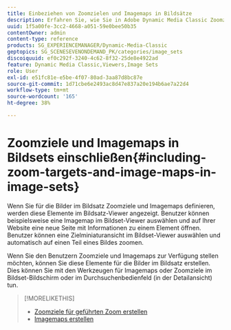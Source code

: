 ```yaml
---
title: Einbeziehen von Zoomzielen und Imagemaps in Bildsätze
description: Erfahren Sie, wie Sie in Adobe Dynamic Media Classic Zoomziele und Imagemaps in Bildsets einbeziehen.
uuid: 1f5a00fe-3cc2-4668-a051-59e0bee50b35
contentOwner: admin
content-type: reference
products: SG_EXPERIENCEMANAGER/Dynamic-Media-Classic
geptopics: SG_SCENESEVENONDEMAND_PK/categories/image_sets
discoiquuid: ef0c292f-3240-4c62-8f32-25de8e4922ad
feature: Dynamic Media Classic,Viewers,Image Sets
role: User
exl-id: e51fc81e-e5be-4f07-80ad-3aa87d8bc87e
source-git-commit: 1d71cbe6e2493ac8d47e837a20e194b6ae7a22d4
workflow-type: tm+mt
source-wordcount: '165'
ht-degree: 38%

---
```


# Zoomziele und Imagemaps in Bildsets einschließen{#including-zoom-targets-and-image-maps-in-image-sets}

Wenn Sie für die Bilder im Bildsatz Zoomziele und Imagemaps definieren, werden diese Elemente im Bildsatz-Viewer angezeigt. Benutzer können beispielsweise eine Imagemap im Bildset-Viewer auswählen und auf Ihrer Website eine neue Seite mit Informationen zu einem Element öffnen. Benutzer können eine Zielminiaturansicht im Bildset-Viewer auswählen und automatisch auf einen Teil eines Bildes zoomen.

Wenn Sie den Benutzern Zoomziele und Imagemaps zur Verfügung stellen möchten, können Sie diese Elemente für die Bilder im Bildsatz erstellen. Dies können Sie mit den Werkzeugen für Imagemaps oder Zoomziele im Bildset-Bildschirm oder im Durchsuchenbedienfeld (in der Detailansicht) tun.

>[!MORELIKETHIS]
>
>* [Zoomziele für geführten Zoom erstellen](creating-zoom-targets-guided-zoom.md#creating_zoom_targets_for_guided_zoom)
>* [Imagemaps erstellen](creating-image-maps.md#creating_image_maps)

